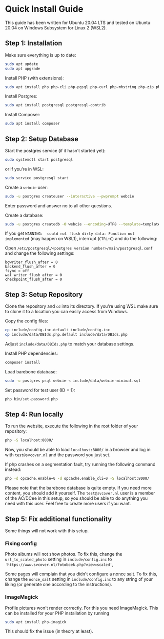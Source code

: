 # Quick Install Guide

This guide has been written for Ubuntu 20.04 LTS and tested on Ubuntu 20.04 on Windows Subsystem for Linux 2 (WSL2).

## Step 1: Installation

Make sure everything is up to date:

```bash
sudo apt update
sudo apt upgrade
```

Install PHP (with extensions):

```bash
sudo apt install php php-cli php-pgsql php-curl php-mbstring php-zip php-bcmath php-xml
```

Install Postgres:

```bash
sudo apt install postgresql postgresql-contrib
```

Install Composer:

```bash
sudo apt install composer
```


## Step 2: Setup Database

Start the postgres service (if it hasn't started yet):

```bash
sudo systemctl start postgresql
```
or if you're in WSL:

```bash
sudo service postgresql start
```

Create a `webcie` user:

```bash
sudo -u postgres createuser --interactive --pwprompt webcie
```

Enter password and answer no to all other questions.

Create a database:

```bash
sudo -u postgres createdb -O webcie --encoding=UTF8 --template=template0 webcie
```

If you get `WARNING:  could not flush dirty data: Function not implemented` (may happen on WSL1), interrupt (`CTRL+C`) and do the following:  

Open `/etc/postgresql/<postgres version number>/main/postgresql.conf` and change the following settings:

```
bgwriter_flush_after = 0
backend_flush_after = 0
fsync = off
wal_writer_flush_after = 0
checkpoint_flush_after = 0
```


## Step 3: Setup Repository

Clone the repository and `cd` into its directory. If you're using WSL make sure to clone it to a location you can easily access from Windows.

Copy the config files:

```bash
cp include/config.inc.default include/config.inc
cp include/data/DBIds.php.default include/data/DBIds.php
```

Adjust `include/data/DBIds.php` to match your database settings.

Install PHP dependencies:

```bash
composer install
```

Load barebone database:

```bash
sudo -u postgres psql webcie < include/data/webcie-minimal.sql
```

Set password for test user (ID = 1):

```bash
php bin/set-password.php
```


## Step 4: Run locally


To run the website, execute the following in the root folder of your repository:

```bash
php -S localhost:8000/
```

Now, you should be able to load `localhost:8000/` in a browser and log in with `test@svcover.nl` and the password you just set.

If php crashes on a segmentation fault, try running the following command instead: 

```bash
php -d opcache.enable=0 -d opcache.enable_cli=0 -S localhost:8000/
```

Please note that the barebone database is quite empty. If you need more content, you should add it yourself. The `test@svcover.nl` user is a member of the AC/DCee in this setup, so you should be able to do anything you need with this user. Feel free to create more users if you want.


## Step 5: Fix additional functionality

Some things will not work with this setup.

### Fixing config

Photo albums will not show photos. To fix this, change the `url_to_scaled_photo` setting in `include/config.inc` to `'https://www.svcover.nl/fotoboek.php?view=scaled'`,

Some pages will complain that you didn't configure a nonce salt. To fix this, change the `nonce_salt` setting in `include/config.inc` to any string of your liking (or generate one according to the instructions).

### ImageMagick

Profile pictures won't render correctly. For this you need ImageMagick. This can be installed for your PHP installation by running

```bash
sudo apt install php-imagick
```

This should fix the issue (in theory at least).
